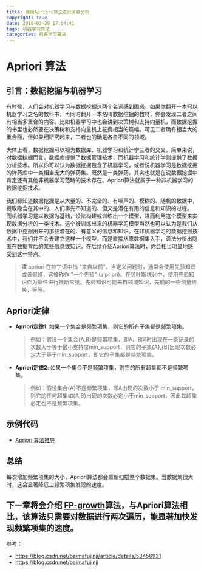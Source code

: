 ```yaml
---
title: 使用Apriori算法进行关联分析
copyright: true
date: 2018-03-29 17:04:41
tags: 机器学习算法
categories: 机器学习算法
---
```

# Apriori 算法

## 引言：数据挖掘与机器学习
有时候，人们会对机器学习与数据挖掘这两个名词感到困惑。如果你翻开一本冠以机器学习之名的教科书，再同时翻开一本名叫数据挖掘的教材，你会发现二者之间有相当多重合的内容。比如机器学习中也会讲到决策树和支持向量机，而数据挖掘的书里也必然要在决策树和支持向量机上花费相当的篇幅。可见二者确有相当大的重合面，但如果细研究起来，二者也的确是各自不同的领域。

大体上看，数据挖掘可以视为数据库、机器学习和统计学三者的交叉。简单来说，对数据挖掘而言，数据库提供了数据管理技术，而机器学习和统计学则提供了数据分析技术。所以你可以认为数据挖掘包含了机器学习，或者说机器学习是数据挖掘的弹药库中一类相当庞大的弹药集。既然是一类弹药，其实也就是在说数据挖掘中肯定还有其他非机器学习范畴的技术存在。Apriori算法就属于一种非机器学习的数据挖掘技术。

我们都知道数据挖掘是从大量的、不完全的、有噪声的、模糊的、随机的数据中，提取隐含在其中的、人们事先不知道的、但又是潜在有用的信息和知识的过程。 而机器学习是以数据为基础，设法构建或训练出一个模型，进而利用这个模型来实现数据分析的一类技术。这个被训练出来的机器学习模型当然也可以认为是我们从数据中挖掘出来的那些潜在的、有意义的信息和知识。在非机器学习的数据挖掘技术中，我们并不会去建立这样一个模型，而是直接从原数据集入手，设法分析出隐匿在数据背后的某些信息或知识。在后续介绍Apriori算法时，你会相当明显地感受到这一特点。

> **注** apriori 在拉丁语中指 "来自以前"。当定义问题时，通常会使用先验知识或者假设，这被称作 "一个先验" (a priori)。在贝叶斯统计中，使用先验知识作为条件进行推断常见。先验知识可能来自领域知识，先前的一些测量结果，等等。

## Apriori定律
- **Apriori定律1**: 如果一个集合是频繁项集，则它的所有子集都是频繁项集。
  > 例如：假设一个集合{A,B}是频繁项集，即A、B同时出现在一条记录的次数大于等于最小支持度min_support，则它的子集{A},{B}出现次数必定大于等于min_support，即它的子集都是频繁项集。

- **Apriori定律2**: 如果一个集合不是频繁项集，则它的所有超集都不是频繁项集。  
  > 例如：假设集合{A}不是频繁项集，即A出现的次数小于 min_support，则它的任何超集如{A,B}出现的次数必定小于min_support，因此其超集必定也不是频繁项集。

## 示例代码
- [Apriori 算法推导](https://github.com/yorkLiu/KeepReading/blob/master/%E6%9C%BA%E5%99%A8%E5%AD%A6%E4%B9%A0%E5%AE%9E%E6%88%98Peter%E8%91%97-%E7%AC%94%E8%AE%B0/Code/Apriori.ipynb)


## 总结
每次增加频繁项集的大小，Apriori算法都会重新扫描整个数据集。当数据集很大时，这会显著降低止频繁项集发现的速度。

下一章将会介绍 [FP-growth](https://yorkliu.github.io/2018/04/04/FP-Growth/)算法，与Apriori算法相比，该算法只需要对数据进行两次遍历，能显著加快发现频繁项集的速度。
---------
参考：
* https://blog.csdn.net/baimafujinji/article/details/53456931
* https://blog.csdn.net/baimafujinji
